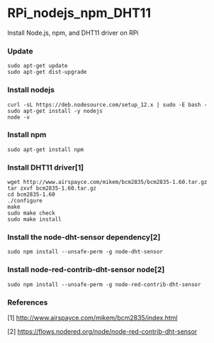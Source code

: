 # RPi_nodejs_npm_DHT11
Install Node.js, npm, and DHT11 driver on RPi

### Update
```
sudo apt-get update
sudo apt-get dist-upgrade
```
### Install nodejs
```
curl -sL https://deb.nodesource.com/setup_12.x | sudo -E bash -
sudo apt-get install -y nodejs
node -v
```

### Install npm
```
sudo apt-get install npm
```

### Install DHT11 driver[1]
```
wget http://www.airspayce.com/mikem/bcm2835/bcm2835-1.60.tar.gz
tar zxvf bcm2835-1.60.tar.gz
cd bcm2835-1.60
./configure
make
sudo make check
sudo make install
```
### Install the node-dht-sensor dependency[2]
```
sudo npm install --unsafe-perm -g node-dht-sensor
```
### Install node-red-contrib-dht-sensor node[2]
```
sudo npm install --unsafe-perm -g node-red-contrib-dht-sensor
```

### References
[1] http://www.airspayce.com/mikem/bcm2835/index.html 

[2] https://flows.nodered.org/node/node-red-contrib-dht-sensor
